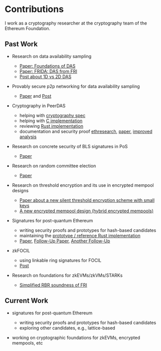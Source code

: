 # Contributions

I work as a cryptography researcher at the cryptography team of the Ethereum Foundation.


## Past Work

- Research on data availability sampling
    * [Paper: Foundations of DAS](https://eprint.iacr.org/2023/1079.pdf)
    * [Paper: FRIDA: DAS from FRI](https://eprint.iacr.org/2024/248.pdf)
    * [Post about 1D vs 2D DAS](https://ethresear.ch/t/revisiting-secure-das-in-one-and-two-dimensions/22762)
 
- Provably secure p2p networking for data availability sampling
    * [Paper](https://arxiv.org/pdf/2504.13757) and [Post](https://ethresear.ch/t/robust-distributed-arrays-probably-secure-networking-for-das/22328)
 
- Cryptography in PeerDAS
    * helping with [cryptography spec](https://github.com/ethereum/consensus-specs/tree/dev/specs/_features/eip7594)
    * helping with [C implementation](https://github.com/ethereum/c-kzg-4844)
    * reviewing [Rust implementation](https://github.com/crate-crypto/rust-eth-kzg)
    * documentation and security proof [ethresearch](https://ethresear.ch/t/peerdas-documentation/20361), [paper](https://eprint.iacr.org/2024/1362.pdf), [improved analysis](https://eprint.iacr.org/2025/1683.pdf)

- Research on concrete security of BLS signatures in PoS
    * [Paper](https://eprint.iacr.org/2024/1368.pdf)

- Research on random committee election
    * [Paper](https://eprint.iacr.org/2023/1570.pdf)
 
- Research on threshold encryption and its use in encrypted mempool designs
    * [Paper about a new silent threshold encryption scheme with small keys](https://eprint.iacr.org/2025/1384.pdf) 
    * [A new encrypted mempool design (hybrid encrypted mempools)](https://ethresear.ch/t/hybrid-encrypted-mempools/23360)
 
- Signatures for post-quantum Ethereum
    * writing security proofs and prototypes for hash-based candidates
    * maintaining the [prototype / reference Rust implementation](https://github.com/b-wagn/hash-sig)
    * [Paper](https://eprint.iacr.org/2025/055.pdf), [Follow-Up Paper](https://eprint.iacr.org/2025/889.pdf), [Another Follow-Up](https://eprint.iacr.org/2025/1332.pdf)

- zkFOCIL
    * using linkable ring signatures for FOCIL
    * [Post](https://ethresear.ch/t/zkfocil-inclusion-list-privacy-using-linkable-ring-signatures/21688)

- Research on foundations for zkEVMs/zkVMs/STARKs
    * [Simplified RBR soundness of FRI](https://eprint.iacr.org/2025/1993.pdf)
 
## Current Work

- signatures for post-quantum Ethereum
    * writing security proofs and prototypes for hash-based candidates
    * exploring other candidates, e.g., lattice-based

- working on cryptographic foundations for zkEVMs, encrypted mempools, etc

